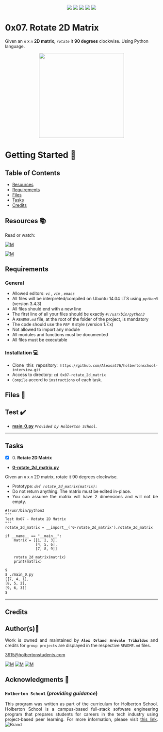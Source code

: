 <p align="center">
<img src="https://img.shields.io/badge/LINUX-darkgreen.svg"/>
<img src="https://img.shields.io/badge/Shell-ligthgreen.svg"/>
<img src="https://img.shields.io/badge/Vim-green.svg"/>
<img src="https://img.shields.io/badge/Python-blue.svg"/>
<img src="https://img.shields.io/badge/Markdown-black.svg"/><br>	
</p>

# 0x07. Rotate 2D Matrix

Given an *` n `* x *` n `* **2D matrix**, *` rotate `* it **90 degrees** clockwise. Using Python language.

<p align="center">
  <img width="280"
        src="https://i1.faceprep.in/Companies-1/matrix%20rotation%20by%2090%20degrees.gif"
  >
</p>

# Getting Started :running:	
<div style="text-align: justify">

## Table of Contents
* [Resources](#resources-books)
* [Requirements](#requirements)
* [Files](#files-file_folder)
* [Tasks](#tasks)
* [Credits](#credits)

## Resources :books:
Read or watch:
	
[![M](https://upload.wikimedia.org/wikipedia/commons/thumb/2/2f/Google_2015_logo.svg/80px-Google_2015_logo.svg.png)](https://www.google.com/search?q=rotate+2d+matrix+python&oq=Rotate+2D+Matrix&aqs=chrome.2.0i512l6j0i22i30l4.3742j0j15&sourceid=chrome&ie=UTF-8)

[![M](https://upload.wikimedia.org/wikipedia/commons/thumb/e/e1/Logo_of_YouTube_%282015-2017%29.svg/70px-Logo_of_YouTube_%282015-2017%29.svg.png)](https://www.youtube.com/results?search_query=rotate+2d+matrix+python)

## Requirements
### General
- Allowed editors:  *` vi `* ,  *` vim `* ,  *` emacs `* 
- All files will be interpreted/compiled on Ubuntu 14.04 LTS using  *` python3 `*  (version 3.4.3)
- All files should end with a new line
- The first line of all your files should be exactly  *` #!/usr/bin/python3 `* 
- A  *` README.md `*  file, at the root of the folder of the project, is mandatory
- The code should use the  *` PEP 8 `*  style (version 1.7.x)
- Not allowed to import any module
- All modules and functions must be documented
- All files must be executable

### Installation :computer:
	
- Clone this repository: `https://github.com/Alexoat76/holbertonschool-interview.git`	
- Access to directory: `cd 0x07-rotate_2d_matrix`
- `Compile` accord to `instructions` of each task.

## Files :file_folder:

## Test :heavy_check_mark:

+ **[main_0.py](./main_0.py)**  *`Provided by Holberton School`*.

---

## Tasks

+ [x] 0\. **Rotate 2D Matrix**

+ **[0-rotate_2d_matrix.py](./0-rotate_2d_matrix.py)**

Given an   *` n `*   x   *` n `*   2D matrix, rotate it 90 degrees clockwise.

* Prototype:  *` def rotate_2d_matrix(matrix): `* 
* Do not return anything. The matrix must be edited in-place.
* You can assume the matrix will have 2 dimensions and will not be empty.

```python3
#!/usr/bin/python3
"""
Test 0x07 - Rotate 2D Matrix
"""
rotate_2d_matrix = __import__('0-rotate_2d_matrix').rotate_2d_matrix

if __name__ == "__main__":
    matrix = [[1, 2, 3],
              [4, 5, 6],
              [7, 8, 9]]

    rotate_2d_matrix(matrix)
    print(matrix)

```
```bash
$
$ ./main_0.py
[[7, 4, 1],
[8, 5, 2],
[9, 6, 3]]
$

```
---

## Credits

## Author(s):blue_book:

Work is owned and maintained by 
	**`Alex Orland Arévalo Tribaldos`**  and credits for `group projects` are displayed in the respective `README.md` files.

<3915@holbertonstudents.com>
	
[![M](https://upload.wikimedia.org/wikipedia/commons/thumb/9/91/Octicons-mark-github.svg/25px-Octicons-mark-github.svg.png)](https://github.com/Alexoat76)
[![M](https://upload.wikimedia.org/wikipedia/fr/thumb/c/c8/Twitter_Bird.svg/25px-Twitter_Bird.svg.png)](https://twitter.com/aoarevalot)
[![M](https://upload.wikimedia.org/wikipedia/commons/thumb/c/ca/LinkedIn_logo_initials.png/25px-LinkedIn_logo_initials.png)](https://www.linkedin.com/in/Alexoat76/)

## Acknowledgments :mega: 

### **`Holberton School`** (*providing guidance*)
	
This program was written as part of the curriculum for Holberton School.
Holberton School is a campus-based full-stack software engineering program
that prepares students for careers in the tech industry using project-based
peer learning. For more information,  please visit [this link](https://www.holbertonschool.com/).
![Brand](https://assets.website-files.com/6105315644a26f77912a1ada/610540e8b4cd6969794fe673_Holberton_School_logo-04-04.svg)
